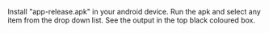 Install "app-release.apk" in your android device.
Run the apk and select any item from the drop down list.
See the output in the top black coloured box.
